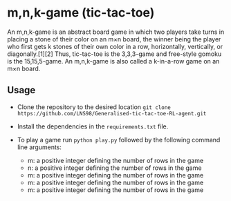 # m,n,k-game (tic-tac-toe)

An m,n,k-game is an abstract board game in which two players take turns in placing a stone of their color on an m×n board, the winner being the player who first gets k stones of their own color in a row, horizontally, vertically, or diagonally.[1][2] Thus, tic-tac-toe is the 3,3,3-game and free-style gomoku is the 15,15,5-game. An m,n,k-game is also called a k-in-a-row game on an m×n board.                 

## Usage


- Clone the repository to the desired location `git clone https://github.com/LNS98/Generalised-tic-tac-toe-RL-agent.git`

- Install the dependencies in the `requirements.txt` file. 

- To play a game run `python play.py` followed by the following command line arguments:
    - m: a positive integer defining the number of rows in the game
    - n: a positive integer defining the number of rows in the game
    - m: a positive integer defining the number of rows in the game
    - m: a positive integer defining the number of rows in the game
    - m: a positive integer defining the number of rows in the game


